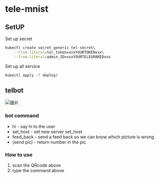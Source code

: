 # tele-mnist

## SetUP

Set up secret

```sh
kubectl create secret generic tel-secret\
    --from-literal=tel_token=xxxYOURTOKENxxx\
    --from-literal=admin_ID=xxxYOURTELEGRAMIDxxx
```

Set up all service

```sh
kubectl apply -f deploy/
```
## telbot
![圖片](https://user-images.githubusercontent.com/52521773/172043584-0a82e756-2c7b-4b87-8234-81c084eece5a.png)
### bot command
+ hi - say hi to the user
+ set_host - set new server set_host
+ feed_back - send a feed back so we can know which picture is wrong
+ (send pic) - return number in the pic

### How to use
1. scan the QRcode above
2. type the command above 
